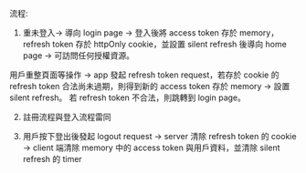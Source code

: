 流程:

1. 重未登入-> 導向 login page -> 登入後將 access token 存於 memory，refresh token 存於 httpOnly cookie，並設置 silent refresh 後導向 home page -> 可訪問任何授權資源。

用戶重整頁面等操作 -> app 發起 refresh token request，若存於 cookie 的 refresh token 合法尚未過期，則得到新的 access token 存於 memory -> 設置 silent refresh。 若 refresh token 不合法，則跳轉到 login page。

2. 註冊流程與登入流程雷同

3. 用戶按下登出後發起 logout request -> server 清除 refresh token 的 cookie -> client 端清除 memory 中的 access token 與用戶資料，並清除 silent refresh 的 timer
